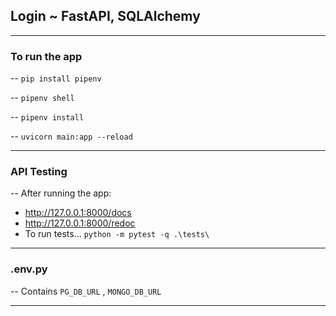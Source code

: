 ## Login ~ FastAPI, SQLAlchemy
---
### To run the app
-- `pip install pipenv`

-- `pipenv shell`

-- `pipenv install`

-- `uvicorn main:app --reload`

---

### API Testing
-- After running the app:
- http://127.0.0.1:8000/docs
- http://127.0.0.1:8000/redoc
- To run tests... ```python -m pytest -q .\tests\```


---

### .env.py
-- Contains `PG_DB_URL` , `MONGO_DB_URL`

---
